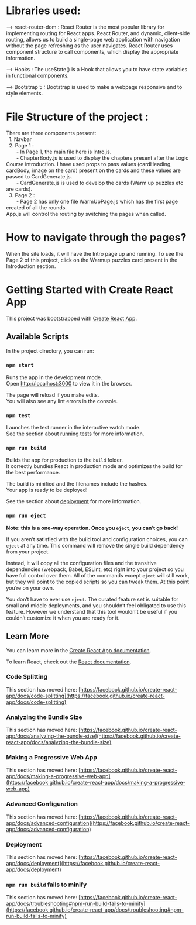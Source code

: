 # Libraries used: 
--> react-router-dom : React Router is the most popular library for implementing routing for React apps. React Router, and dynamic, client-side routing, allows us to build a                            single-page web application with navigation without the page refreshing as the user navigates. React Router uses component structure to call components,                          which display the appropriate information.

--> Hooks : The useState() is a Hook that allows you to have state variables in functional components. 

--> Bootstrap 5 : Bootstrap is used to make a webpage responsive and to style elements.


# File Structure of the project :
There are three components present:   
&nbsp;    1. Navbar  
&nbsp;    2. Page 1 :   
            &emsp;&emsp;- In Page 1, the main file here is Intro.js.   
            &emsp;&emsp;- ChapterBody.js is used to display the chapters present after the Logic Course introduction. I have used props to pass values                          (cardHeading, cardBody, image on the card) present on the cards and these values are passed to CardGenerate.js.  
            &emsp;&emsp;- CardGenerate.js is used to develop the cards (Warm up puzzles etc are cards).   
&nbsp;    3. Page 2 :  
            &emsp;&emsp;- Page 2 has only one file WarmUpPage.js which has the first page created of all the rounds.  
    App.js will control the routing by switching the pages when called.  
    
# How to navigate through the pages? 
  When the site loads, it will have the Intro page up and running. To see the Page 2 of this project, click on the Warmup puzzles card present in the Introduction section.
  

# Getting Started with Create React App

This project was bootstrapped with [Create React App](https://github.com/facebook/create-react-app).

## Available Scripts

In the project directory, you can run:

### `npm start`

Runs the app in the development mode.\
Open [http://localhost:3000](http://localhost:3000) to view it in the browser.

The page will reload if you make edits.\
You will also see any lint errors in the console.

### `npm test`

Launches the test runner in the interactive watch mode.\
See the section about [running tests](https://facebook.github.io/create-react-app/docs/running-tests) for more information.

### `npm run build`

Builds the app for production to the `build` folder.\
It correctly bundles React in production mode and optimizes the build for the best performance.

The build is minified and the filenames include the hashes.\
Your app is ready to be deployed!

See the section about [deployment](https://facebook.github.io/create-react-app/docs/deployment) for more information.

### `npm run eject`

**Note: this is a one-way operation. Once you `eject`, you can’t go back!**

If you aren’t satisfied with the build tool and configuration choices, you can `eject` at any time. This command will remove the single build dependency from your project.

Instead, it will copy all the configuration files and the transitive dependencies (webpack, Babel, ESLint, etc) right into your project so you have full control over them. All of the commands except `eject` will still work, but they will point to the copied scripts so you can tweak them. At this point you’re on your own.

You don’t have to ever use `eject`. The curated feature set is suitable for small and middle deployments, and you shouldn’t feel obligated to use this feature. However we understand that this tool wouldn’t be useful if you couldn’t customize it when you are ready for it.

## Learn More

You can learn more in the [Create React App documentation](https://facebook.github.io/create-react-app/docs/getting-started).

To learn React, check out the [React documentation](https://reactjs.org/).

### Code Splitting

This section has moved here: [https://facebook.github.io/create-react-app/docs/code-splitting](https://facebook.github.io/create-react-app/docs/code-splitting)

### Analyzing the Bundle Size

This section has moved here: [https://facebook.github.io/create-react-app/docs/analyzing-the-bundle-size](https://facebook.github.io/create-react-app/docs/analyzing-the-bundle-size)

### Making a Progressive Web App

This section has moved here: [https://facebook.github.io/create-react-app/docs/making-a-progressive-web-app](https://facebook.github.io/create-react-app/docs/making-a-progressive-web-app)

### Advanced Configuration

This section has moved here: [https://facebook.github.io/create-react-app/docs/advanced-configuration](https://facebook.github.io/create-react-app/docs/advanced-configuration)

### Deployment

This section has moved here: [https://facebook.github.io/create-react-app/docs/deployment](https://facebook.github.io/create-react-app/docs/deployment)

### `npm run build` fails to minify

This section has moved here: [https://facebook.github.io/create-react-app/docs/troubleshooting#npm-run-build-fails-to-minify](https://facebook.github.io/create-react-app/docs/troubleshooting#npm-run-build-fails-to-minify)
